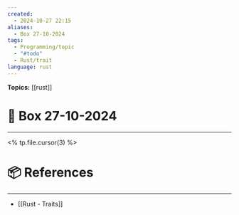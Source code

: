 ```yaml
---
created:
  - 2024-10-27 22:15
aliases:
  - Box 27-10-2024
tags:
  - Programming/topic
  - "#todo"
  - Rust/trait
language: rust
---
```


**Topics:** [[rust]]

# 📃 Box 27-10-2024

---
<% tp.file.cursor(3) %>

# 📦 References

---

- [[Rust - Traits]]
